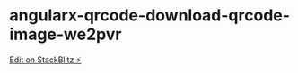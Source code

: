 # angularx-qrcode-download-qrcode-image-we2pvr

[Edit on StackBlitz ⚡️](https://stackblitz.com/edit/angularx-qrcode-download-qrcode-image-we2pvr)
